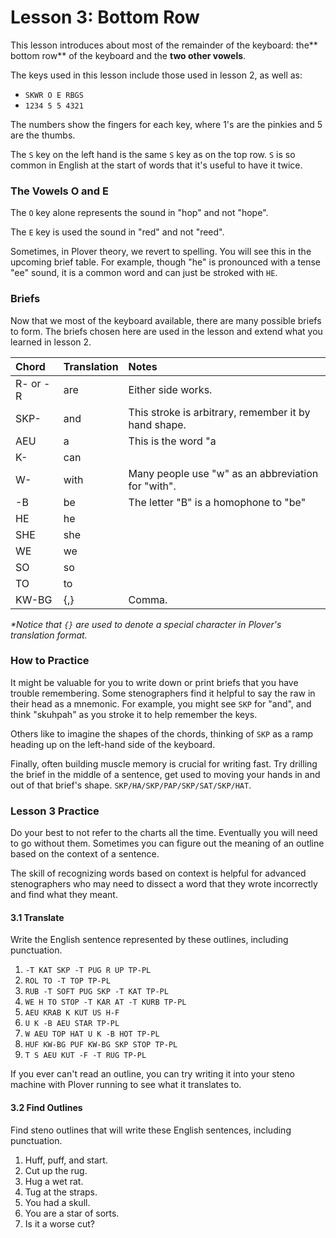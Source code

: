 # Lesson 3:  Bottom Row

This lesson introduces about most of the remainder of the keyboard: the** bottom row** of the keyboard and the **two other vowels**.

The keys used in this lesson include those used in lesson 2, as well as:

* `SKWR O E RBGS`
* `1234 5 5 4321`

The numbers show the fingers for each key, where 1's are the pinkies and 5 are the thumbs.

The `S` key on the left hand is the same `S` key as on the top row. `S` is so common in English at the start of words that it's useful to have it twice.

### The Vowels O and E

The `O` key alone represents the sound in "hop" and not "hope".

The `E` key is used the sound in "red" and not "reed".

Sometimes, in Plover theory, we revert to spelling. You will see this in the upcoming brief table. For example, though "he" is pronounced with a tense "ee" sound, it is a common word and can just be stroked with `HE`.

### Briefs

Now that we most of the keyboard available, there are many possible briefs to form. The briefs chosen here are used in the lesson and extend what you learned in lesson 2.

| Chord | Translation | Notes |
| :--- | :--- | :--- |
| R- or -R | are | Either side works. |
| SKP- | and | This stroke is arbitrary, remember it by hand shape. |
| AEU | a | This is the word "a |
| K- | can |  |
| W- | with | Many people use "w" as an abbreviation for "with". |
| -B | be | The letter "B" is a homophone to "be" |
| HE | he |  |
| SHE | she |  |
| WE | we |  |
| SO | so |  |
| TO | to |  |
| KW-BG | {,} | Comma. |

_\*Notice that _`{}`_ are used to denote a special character in Plover's translation format._

### How to Practice

It might be valuable for you to write down or print briefs that you have trouble remembering. Some stenographers find it helpful to say the raw in their head as a mnemonic. For example, you might see `SKP` for "and", and think "skuhpah" as you stroke it to help remember the keys.

Others like to imagine the shapes of the chords, thinking of `SKP` as a ramp heading up on the left-hand side of the keyboard.

Finally, often building muscle memory is crucial for writing fast. Try drilling the brief in the middle of a sentence, get used to moving your hands in and out of that brief's shape. `SKP/HA/SKP/PAP/SKP/SAT/SKP/HAT`.

### Lesson 3 Practice

Do your best to not refer to the charts all the time. Eventually you will need to go without them. Sometimes you can figure out the meaning of an outline based on the context of a sentence.

The skill of recognizing words based on context is helpful for advanced stenographers who may need to dissect a word that they wrote incorrectly and find what they meant.

#### 3.1 Translate

Write the English sentence represented by these outlines, including punctuation.

1. `-T KAT SKP -T PUG R UP TP-PL`
2. `ROL TO -T TOP TP-PL`
3. `RUB -T SOFT PUG SKP -T KAT TP-PL`
4. `WE H TO STOP -T KAR AT -T KURB TP-PL`
5. `AEU KRAB K KUT US H-F`
6. `U K -B AEU STAR TP-PL`
7. `W AEU TOP HAT U K -B HOT TP-PL`
8. `HUF KW-BG PUF KW-BG SKP STOP TP-PL`
9. `T S AEU KUT -F -T RUG TP-PL`

If you ever can't read an outline, you can try writing it into your steno machine with Plover running to see what it translates to.

#### 3.2 Find Outlines

Find steno outlines that will write these English sentences, including punctuation.

1. Huff, puff, and start.
2. Cut up the rug.
3. Hug a wet rat.
4. Tug at the straps.
5. You had a skull.
6. You are a star of sorts.
7. Is it a worse cut?



